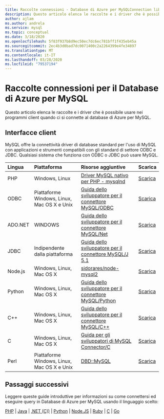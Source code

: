 ```yaml
---
title: Raccolte connessioni - Database di Azure per MySQLConnection libraries - Azure Database for MySQL
description: Questo articolo elenca le raccolte e i driver che è possibile usare nei programmi client quando ci si connette al database di Azure per MySQL.
author: ajlam
ms.author: andrela
ms.service: mysql
ms.topic: conceptual
ms.date: 3/18/2020
ms.openlocfilehash: 5f83f937b8d9ec50ec7dc6ec781bff1f435eb45a
ms.sourcegitcommit: 2ec4b3d0bad7dc0071400c2a2264399e4fe34897
ms.translationtype: MT
ms.contentlocale: it-IT
ms.lasthandoff: 03/28/2020
ms.locfileid: "79537194"
---
```

# <a name="connection-libraries-for-azure-database-for-mysql"></a>Raccolte connessioni per il Database di Azure per MySQL
Questo articolo elenca le raccolte e i driver che è possibile usare nei programmi client quando ci si connette al database di Azure per MySQL.

## <a name="client-interfaces"></a>Interfacce client
MySQL offre la connettività driver di database standard per l'uso di MySQL con applicazioni e strumenti compatibili con gli standard di settore ODBC e JDBC. Qualsiasi sistema che funziona con ODBC o JDBC può usare MySQL.

| **Lingua** | **Piattaforma** | **Risorse aggiuntive** | **Scarica** |
| :----------- | :------------| :-----------------------| :------------|
| PHP | Windows, Linux | [Driver MySQL nativo per PHP - mysqlnd](https://dev.mysql.com/downloads/connector/php-mysqlnd/) | [Scarica](https://secure.php.net/downloads.php) |
| ODBC | Piattaforme Windows, Linux, Mac OS X e Unix | [Guida dello sviluppatore per il connettore MySQL/ODBC](https://dev.mysql.com/doc/connector-odbc/en/) | [Scarica](https://dev.mysql.com/downloads/connector/odbc/) |
| ADO.NET | WINDOWS | [Guida dello sviluppatore per il connettore MySQL/Net](https://dev.mysql.com/doc/connector-net/en/) | [Scarica](https://dev.mysql.com/downloads/connector/net/) |
| JDBC | Indipendente dalla piattaforma | [Guida dello sviluppatore per il connettore MySQL/J 5.1](https://dev.mysql.com/doc/connector-j/5.1/en/) | [Scarica](https://dev.mysql.com/downloads/connector/j/) |
| Node.js | Windows, Linux, Mac OS X | [sidorares/node-mysql2](https://github.com/sidorares/node-mysql2/tree/master/documentation) | [Scarica](https://github.com/sidorares/node-mysql2) |
| Python | Windows, Linux, Mac OS X | [Guida dello sviluppatore per il connettore MySQL/Python](https://dev.mysql.com/doc/connector-python/en/) | [Scarica](https://dev.mysql.com/downloads/connector/python/) |
| C++ | Windows, Linux, Mac OS X | [Guida dello sviluppatore per il connettore MySQL/C++](https://dev.mysql.com/doc/connector-cpp/en/) | [Scarica](https://dev.mysql.com/downloads/connector/python/) |
| C | Windows, Linux, Mac OS X | [Guida per gli sviluppatori di MySQL Connector/C](https://dev.mysql.com/doc/refman/8.0/en/c-api.html) | [Scarica](https://dev.mysql.com/downloads/connector/c/)
| Perl | Piattaforme Windows, Linux, Mac OS X e Unix | [DBD::MySQL](https://metacpan.org/pod/DBD::mysql) | [Scarica](https://metacpan.org/pod/DBD::mysql) |


## <a name="next-steps"></a>Passaggi successivi
Leggere queste guide introduttive per informazioni su come connettersi ed eseguire query in Database di Azure per MySQL usando il linguaggio scelto:

[PHP](./connect-php.md) | [Java](./connect-java.md) |  [.NET (C))](./connect-csharp.md) | [Python](./connect-python.md) | [Node.JS](./connect-nodejs.md) | [Ruby](./connect-ruby.md) | [C](connect-cpp.md) | [Go](./connect-go.md)

